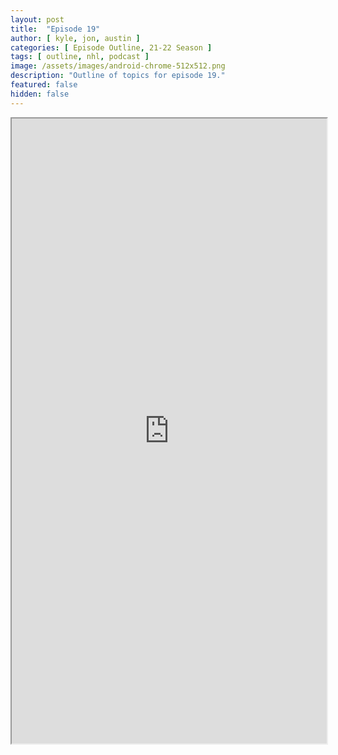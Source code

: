 ```yaml
---
layout: post
title:  "Episode 19"
author: [ kyle, jon, austin ]
categories: [ Episode Outline, 21-22 Season ]
tags: [ outline, nhl, podcast ]
image: /assets/images/android-chrome-512x512.png
description: "Outline of topics for episode 19."
featured: false
hidden: false
---
```


<iframe src="https://docs.google.com/document/d/e/2PACX-1vT275yoCjMO4odVT8bacLPDsOQITArqHGI0ICZwrh7tXIZCmKHf_N5KRdS3VrI2-M-kc6k1H9w_nLc5/pub?embedded=true" width="100%" height="1000"></iframe>
